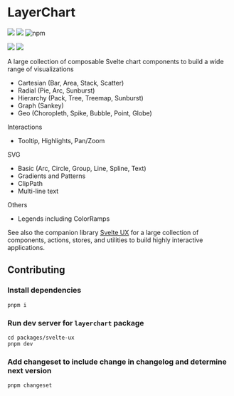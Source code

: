 # LayerChart

![](https://img.shields.io/github/license/techniq/layerchart?style=flat)
[![](https://img.shields.io/npm/v/layerchart?style=flat)](https://www.npmjs.com/package/layerchart)
![npm](https://img.shields.io/npm/dw/layerchart?style=flat&color=orange)

![](https://img.shields.io/github/license/layerchart?style=flat)
[![](https://dcbadge.vercel.app/api/server/697JhMPD3t?style=flat)](https://discord.gg/697JhMPD3t)

A large collection of composable Svelte chart components to build a wide range of visualizations

- Cartesian (Bar, Area, Stack, Scatter)
- Radial (Pie, Arc, Sunburst)
- Hierarchy (Pack, Tree, Treemap, Sunburst)
- Graph (Sankey)
- Geo (Choropleth, Spike, Bubble, Point, Globe)

Interactions

- Tooltip, Highlights, Pan/Zoom

SVG

- Basic (Arc, Circle, Group, Line, Spline, Text)
- Gradients and Patterns
- ClipPath
- Multi-line text

Others

- Legends including ColorRamps

See also the companion library [Svelte UX](http://svelte-ux.techniq.dev) for a large collection of components, actions, stores, and utilities to build highly interactive applications.

## Contributing

### Install dependencies

```
pnpm i
```

### Run dev server for `layerchart` package

```
cd packages/svelte-ux
pnpm dev
```

### Add changeset to include change in changelog and determine next version

```
pnpm changeset
```
